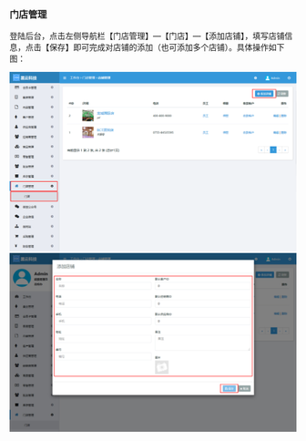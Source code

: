 ### 门店管理

登陆后台，点击左侧导航栏【门店管理】—【门店】—【添加店铺】，填写店铺信息，点击【保存】即可完成对店铺的添加（也可添加多个店铺）。具体操作如下图：

![](/assets/门店01.png)![](/assets/门店02.jpg)

### 



